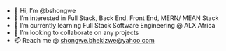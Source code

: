 - 👋 Hi, I’m @bshongwe
- 👀 I’m interested in Full Stack, Back End, Front End, MERN/ MEAN Stack
- 🌱 I’m currently learning Full Stack Software Engineering @ ALX Africa
- 💞️ I’m looking to collaborate on any projects
- 📫 Reach me @ shongwe.bhekizwe@yahoo.com

<!---
bshongwe/bshongwe is a ✨ special ✨ repository because its `README.md` (this file) appears on your GitHub profile.
You can click the Preview link to take a look at your changes.
--->
